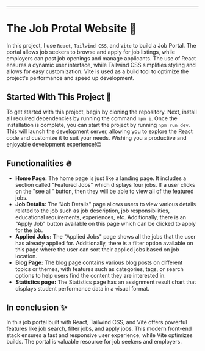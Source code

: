 ---

# The Job Protal Website 📝

In this project, I use `React`, `Tailwind CSS`,
and `Vite` to build a Job Portal. The portal
allows job seekers to browse and apply for job
listings, while employers can post job openings
and manage applicants. The use of React ensures
a dynamic user interface, while Tailwind CSS
simplifies styling and allows for easy
customization. Vite is used as a build tool to
optimize the project's performance and speed up
development.

## Started With This Project 🚀

To get started with this project, begin by
cloning the repository. Next, install all
required dependencies by running the command `npm
i`. Once the installation is complete, you can
start the project by running `npm run dev`. This
will launch the development server, allowing you
to explore the React code and customize it to suit
your needs. Wishing you a productive and enjoyable
development experience!😊

## Functionalities 🔥

- **Home Page:** The home page is just like a landing page. It includes a section called "Featured Jobs" which displays four jobs. If a user clicks on the "see all" button, then they will be able to view all of the featured jobs.
- **Job Details:** The "Job Details" page allows users to view various details related to the job such as job description, job responsibilities, educational requirements, experiences, etc. Additionally, there is an "Apply Job" button available on this page which can be clicked to apply for the job.
- **Applied Jobs:** The "Applied Jobs" page shows all the jobs that the user has already applied for. Additionally, there is a filter option available on this page where the user can sort their applied jobs based on job location.
- **Blog Page:** The blog page contains various blog posts on different topics or themes, with features such as categories, tags, or search options to help users find the content they are interested in.
- **Statistics page:** The Statistics page has an assignment result chart that displays student performance data in a visual format.

## In conclusion ✨

In this job portal built with React, Tailwind CSS,
and Vite offers powerful features like job search,
filter jobs, and apply jobs. This modern
front-end stack ensures a fast and responsive user
experience, while Vite optimizes builds. The portal
is valuable resource for job seekers and employers.
